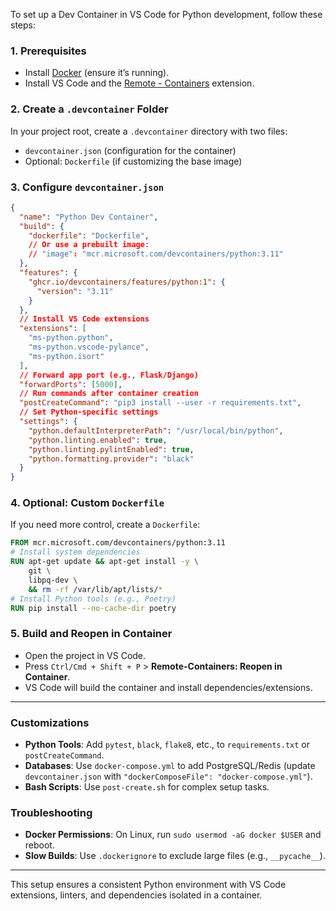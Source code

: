 To set up a Dev Container in VS Code for Python development, follow these steps:

### 1. **Prerequisites**
   - Install [Docker](https://www.docker.com/) (ensure it’s running).
   - Install VS Code and the [Remote - Containers](https://marketplace.visualstudio.com/items?itemName=ms-vscode-remote.remote-containers) extension.

### 2. **Create a `.devcontainer` Folder**
   In your project root, create a `.devcontainer` directory with two files:
   - `devcontainer.json` (configuration for the container)
   - Optional: `Dockerfile` (if customizing the base image)

### 3. **Configure `devcontainer.json`**
   ```json
   {
     "name": "Python Dev Container",
     "build": {
       "dockerfile": "Dockerfile",
       // Or use a prebuilt image:
       // "image": "mcr.microsoft.com/devcontainers/python:3.11"
     },
     "features": {
       "ghcr.io/devcontainers/features/python:1": {
         "version": "3.11"
       }
     },
     // Install VS Code extensions
     "extensions": [
       "ms-python.python",
       "ms-python.vscode-pylance",
       "ms-python.isort"
     ],
     // Forward app port (e.g., Flask/Django)
     "forwardPorts": [5000],
     // Run commands after container creation
     "postCreateCommand": "pip3 install --user -r requirements.txt",
     // Set Python-specific settings
     "settings": {
       "python.defaultInterpreterPath": "/usr/local/bin/python",
       "python.linting.enabled": true,
       "python.linting.pylintEnabled": true,
       "python.formatting.provider": "black"
     }
   }
   ```

### 4. **Optional: Custom `Dockerfile`**
   If you need more control, create a `Dockerfile`:
   ```dockerfile
   FROM mcr.microsoft.com/devcontainers/python:3.11
   # Install system dependencies
   RUN apt-get update && apt-get install -y \
       git \
       libpq-dev \
       && rm -rf /var/lib/apt/lists/*
   # Install Python tools (e.g., Poetry)
   RUN pip install --no-cache-dir poetry
   ```

### 5. **Build and Reopen in Container**
   - Open the project in VS Code.
   - Press `Ctrl/Cmd + Shift + P` > **Remote-Containers: Reopen in Container**.
   - VS Code will build the container and install dependencies/extensions.

---

### **Customizations**
- **Python Tools**: Add `pytest`, `black`, `flake8`, etc., to `requirements.txt` or `postCreateCommand`.
- **Databases**: Use `docker-compose.yml` to add PostgreSQL/Redis (update `devcontainer.json` with `"dockerComposeFile": "docker-compose.yml"`).
- **Bash Scripts**: Use `post-create.sh` for complex setup tasks.

### **Troubleshooting**
- **Docker Permissions**: On Linux, run `sudo usermod -aG docker $USER` and reboot.
- **Slow Builds**: Use `.dockerignore` to exclude large files (e.g., `__pycache__`).

---

This setup ensures a consistent Python environment with VS Code extensions, linters, and dependencies isolated in a container.